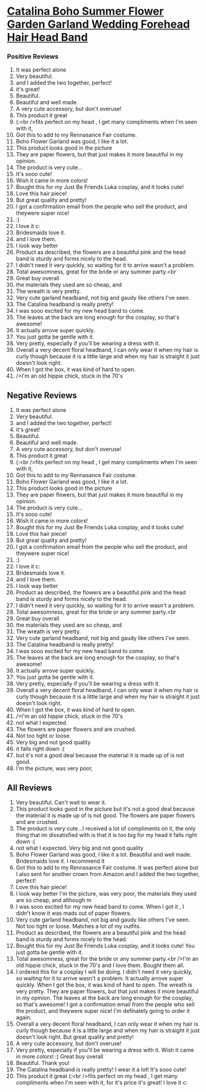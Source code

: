 # [Catalina Boho Summer Flower Garden Garland Wedding Forehead Hair Head Band](https://products.checkmycream.com/products/Catalina-Boho-Summer-Flower-Garden-Garland-Wedding-Forehead-Hair-Head-Band.html)

### Positive Reviews

<ol>
      <li>It was perfect alone</li>
      <li>Very beautiful.</li>
      <li>and I added the two together, perfect!</li>
      <li>it&#x27;s great!</li>
      <li>Beautiful.</li>
      <li>Beautiful and well made.  </li>
      <li>A very cute accessory, but don&#x27;t overuse!</li>
      <li>This product it great</li>
      <li>(:&lt;br /&gt;fits perfect on my head , I get many compliments when I&#x27;m seen with it,</li>
      <li>Got this to add to my Rennasance Fair costume.  </li>
      <li>Boho Flower Garland was good, I like it a lot.</li>
      <li>This product looks good in the picture</li>
      <li>They are paper flowers, but that just makes it more beautiful in my opinion.</li>
      <li>The product is very cute...</li>
      <li>It&#x27;s sooo cute!</li>
      <li>Wish it came in more colors!</li>
      <li>Bought this for my Just Be Friends Luka cosplay, and it looks cute!</li>
      <li>Love this hair piece!</li>
      <li>But great quality and pretty!</li>
      <li>I got a confirmation email from the people who sell the product, and theywere super nice!</li>
      <li>:)</li>
      <li>I love it c:</li>
      <li>Bridesmaids love it.  </li>
      <li>and I love them.</li>
      <li>I look way better</li>
      <li>Product as described, the flowers are a beautiful pink and the head band is sturdy and forms nicely to the head.</li>
      <li>I didn&#x27;t need it very quickly, so waiting for it to arrive wasn&#x27;t a problem.</li>
      <li>Total awesomness, great for the bride or any summer party.&lt;br</li>
      <li>Great buy overall</li>
      <li>the materials they used are so cheap, and</li>
      <li>The wreath is very pretty.</li>
      <li>Very cute garland headband, not big and gaudy like others I&#x27;ve seen.  </li>
      <li>The Catalina headband is really pretty!</li>
      <li>I was sooo excited for my new head band to come.</li>
      <li>The leaves at the back are long enough for the cosplay, so that&#x27;s awesome!</li>
      <li>It actually arrove super quickly.</li>
      <li>You just gotta be gentle with it.</li>
      <li>Very pretty, especially if you&#x27;ll be wearing a dress with it.</li>
      <li>Overall a very decent floral headband, I can only wear it when my hair is curly though because it is a little large and when my hair is straight it just doesn&#x27;t look right.</li>
      <li>When I got the box, it was kind of hard to open.</li>
      <li>/&gt;I&#x27;m an old hippie chick, stuck in the 70&#x27;s</li>
</ol>


<h2>Negative Reviews</h2>
<ol>
<li> It was perfect alone</li>
<li> Very beautiful.</li>
<li> and I added the two together, perfect!</li>
<li> it&#x27;s great!</li>
<li> Beautiful.</li>
<li> Beautiful and well made.  </li>
<li> A very cute accessory, but don&#x27;t overuse!</li>
<li> This product it great</li>
<li> (:&lt;br /&gt;fits perfect on my head , I get many compliments when I&#x27;m seen with it,</li>
<li> Got this to add to my Rennasance Fair costume.  </li>
<li> Boho Flower Garland was good, I like it a lot.</li>
<li> This product looks good in the picture</li>
<li> They are paper flowers, but that just makes it more beautiful in my opinion.</li>
<li> The product is very cute...</li>
<li> It&#x27;s sooo cute!</li>
<li> Wish it came in more colors!</li>
<li> Bought this for my Just Be Friends Luka cosplay, and it looks cute!</li>
<li> Love this hair piece!</li>
<li> But great quality and pretty!</li>
<li> I got a confirmation email from the people who sell the product, and theywere super nice!</li>
<li> :)</li>
<li> I love it c:</li>
<li> Bridesmaids love it.  </li>
<li> and I love them.</li>
<li> I look way better</li>
<li> Product as described, the flowers are a beautiful pink and the head band is sturdy and forms nicely to the head.</li>
<li> I didn&#x27;t need it very quickly, so waiting for it to arrive wasn&#x27;t a problem.</li>
<li> Total awesomness, great for the bride or any summer party.&lt;br</li>
<li> Great buy overall</li>
<li> the materials they used are so cheap, and</li>
<li> The wreath is very pretty.</li>
<li> Very cute garland headband, not big and gaudy like others I&#x27;ve seen.  </li>
<li> The Catalina headband is really pretty!</li>
<li> I was sooo excited for my new head band to come.</li>
<li> The leaves at the back are long enough for the cosplay, so that&#x27;s awesome!</li>
<li> It actually arrove super quickly.</li>
<li> You just gotta be gentle with it.</li>
<li> Very pretty, especially if you&#x27;ll be wearing a dress with it.</li>
<li> Overall a very decent floral headband, I can only wear it when my hair is curly though because it is a little large and when my hair is straight it just doesn&#x27;t look right.</li>
<li> When I got the box, it was kind of hard to open.</li>
<li> /&gt;I&#x27;m an old hippie chick, stuck in the 70&#x27;s</li>
<li> not what I expected.  </li>
<li> The flowers are paper flowers and are crushed.</li>
<li> Not too tight or loose.</li>
<li> Very big and not good quality</li>
<li> it falls right down :(</li>
<li> but it&#x27;s not a good deal because the material it is made up of is not good.</li>
<li> I&#x27;m the picture, was very poor,</li>
</ol>

<h2>All Reviews</h2>

<ol>
    <li> Very beautiful. Can&#x27;t wait to wear it.</li>
    <li> This product looks good in the picture but it&#x27;s not a good deal because the material it is made up of is not good. The flowers are paper flowers and are crushed.</li>
    <li> The product is very cute...I received a lot of compliments on it, the only thing that im dissatisfied with is that it is too big for my head it falls right down :(</li>
    <li> not what I expected.  Very big and not good quality</li>
    <li> Boho Flower Garland was good, I like it a lot. Beautiful and well made.  Bridesmaids love it.  I recommend it</li>
    <li> Got this to add to my Rennasance Fair costume.  It was perfect alone but I also sent for another crown from Amazon and I added the two together, perfect!</li>
    <li> Love this hair piece!</li>
    <li> I look way better I&#x27;m the picture, was very poor, the materials they used are so cheap, and although m</li>
    <li> I was sooo excited for my new head band to come. When I got it , I didn&#x27;t know it was mads out of paper flowers.</li>
    <li> Very cute garland headband, not big and gaudy like others I&#x27;ve seen.  Not too tight or loose. Matches a lot of my outfits.</li>
    <li> Product as described, the flowers are a beautiful pink and the head band is sturdy and forms nicely to the head.</li>
    <li> Bought this for my Just Be Friends Luka cosplay, and it looks cute! You just gotta be gentle with it.</li>
    <li> Total awesomness, great for the bride or any summer party.&lt;br /&gt;I&#x27;m an old hippie chick, stuck in the 70&#x27;s and I love them. Bought them all.</li>
    <li> I ordered this for a cosplay I will be doing. I didn&#x27;t need it very quickly, so waiting for it to arrive wasn&#x27;t a problem. It actually arrove super quickly. When I got the box, it was kind of hard to open. The wreath is very pretty. They are paper flowers, but that just makes it more beautiful in my opinion. The leaves at the back are long enough for the cosplay, so that&#x27;s awesome! I got a confirmation email from the people who sell the product, and theywere super nice! I&#x27;m definately going to order it again.</li>
    <li> Overall a very decent floral headband, I can only wear it when my hair is curly though because it is a little large and when my hair is straight it just doesn&#x27;t look right. But great quality and pretty!</li>
    <li> A very cute accessory, but don&#x27;t overuse!</li>
    <li> Very pretty, especially if you&#x27;ll be wearing a dress with it. Wish it came in more colors! :) Great buy overall</li>
    <li> Beautiful. Thank you!</li>
    <li> The Catalina headband is really pretty! I wear it a lot! It&#x27;s sooo cute!</li>
    <li> This product it great (:&lt;br /&gt;fits perfect on my head , I get many compliments when I&#x27;m seen with it, for it&#x27;s price it&#x27;s great! I love it c:</li>
</ol>




